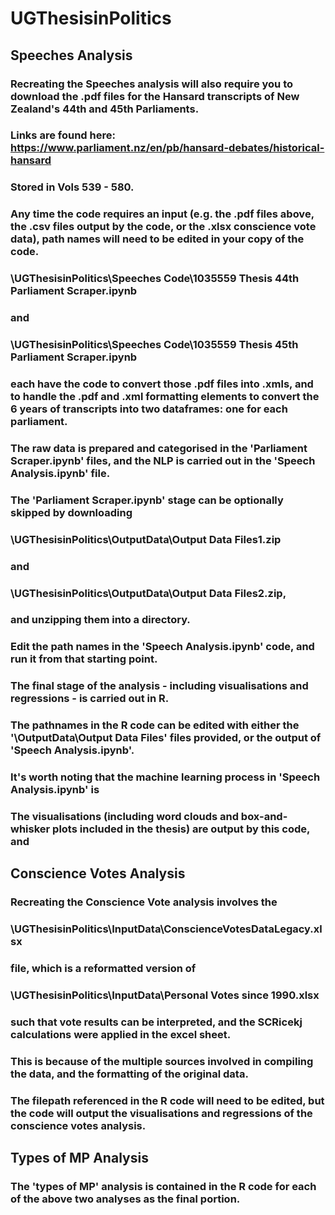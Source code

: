 # UGThesisinPolitics

## Speeches Analysis
### Recreating the Speeches analysis will also require you to download the .pdf files for the Hansard transcripts of New Zealand's 44th and 45th Parliaments.
### Links are found here: https://www.parliament.nz/en/pb/hansard-debates/historical-hansard
### Stored in Vols 539 - 580.
### Any time the code requires an input (e.g. the .pdf files above, the .csv files output by the code, or the .xlsx conscience vote data), path names will need to be edited in your copy of the code. 
### \UGThesisinPolitics\Speeches Code\1035559 Thesis 44th Parliament Scraper.ipynb
### and
### \UGThesisinPolitics\Speeches Code\1035559 Thesis 45th Parliament Scraper.ipynb
### each have the code to convert those .pdf files into .xmls, and to handle the .pdf and .xml formatting elements to convert the 6 years of transcripts into two dataframes: one for each parliament. 
### The raw data is prepared and categorised in the 'Parliament Scraper.ipynb' files, and the NLP is carried out in the 'Speech Analysis.ipynb' file. 
### The 'Parliament Scraper.ipynb' stage can be optionally skipped by downloading
### \UGThesisinPolitics\OutputData\Output Data Files1.zip
### and
### \UGThesisinPolitics\OutputData\Output Data Files2.zip,
### and unzipping them into a directory. 
### Edit the path names in the 'Speech Analysis.ipynb' code, and run it from that starting point.
### The final stage of the analysis - including visualisations and regressions - is carried out in R. 
### The pathnames in the R code can be edited with either the '\OutputData\Output Data Files' files provided, or the output of 'Speech Analysis.ipynb'.
### It's worth noting that the machine learning process in 'Speech Analysis.ipynb' is
### The visualisations (including word clouds and box-and-whisker plots included in the thesis) are output by this code, and 

## Conscience Votes Analysis
### Recreating the Conscience Vote analysis involves the 
### \UGThesisinPolitics\InputData\ConscienceVotesDataLegacy.xlsx
### file, which is a reformatted version of
### \UGThesisinPolitics\InputData\Personal Votes since 1990.xlsx
### such that vote results can be interpreted, and the SCRicekj calculations were applied in the excel sheet.
### This is because of the multiple sources involved in compiling the data, and the formatting of the original data. 
### The filepath referenced in the R code will need to be edited, but the code will output the visualisations and regressions of the conscience votes analysis.

## Types of MP Analysis
### The 'types of MP' analysis is contained in the R code for each of the above two analyses as the final portion. 
